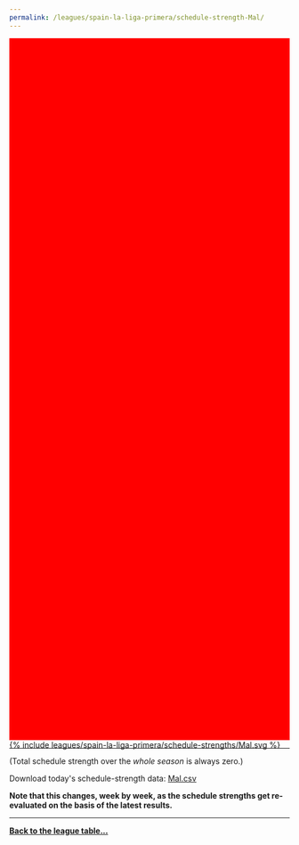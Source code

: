```yaml
---
permalink: /leagues/spain-la-liga-primera/schedule-strength-Mal/
---
```


<style>
.svg-wrap {
    background-color:red;
    height:0;
    padding-top:250%; /* 350px/550px */
    position: relative;
}

svg {
    background-color: white;
    height: 100%;
    display:block;
    width: 100%;
    position: absolute;
    top:0;
    left:0;
}
</style>


<div class="svg-wrap">
{% include leagues/spain-la-liga-primera/schedule-strengths/Mal.svg %}
</div>

-----

(Total schedule strength over the *whole season* is always zero.)


Download today's schedule-strength data: [Mal.csv](/assets/leagues/spain-la-liga-primera/2023/schedule-strengths/Mal.csv)

**Note that this changes, week by week, as the schedule strengths get re-evaluated on the
basis of the latest results.**

-----

[**Back to the league table...**](/leagues/spain-la-liga-primera)



